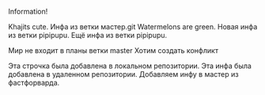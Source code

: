 Information!

Khajits cute.
Инфа из ветки мастер.git
Watermelons are green.
Новая инфа из ветки pipipupu.
Ещё инфа из ветки pipipupu.

Мир не входит в планы ветки master
Хотим создать конфликт

Эта строчка была добавлена в локальном репозитории.
Эта инфа была добавлена в удаленном репозитории.
Добавляем инфу в мастер из фастфорварда.